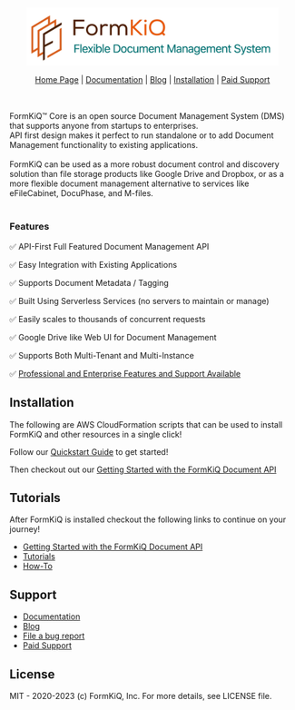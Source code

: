 <br/>

<div align="center" style="margin: 30px;">
<a href="https://formkiq.com/">
  <img src="https://github.com/formkiq/formkiq-core/raw/master/images/logo.png" style="width:600px;" align="center" />
</a>
<br />
<br />

<div align="center">
    <a href="https://formkiq.com">Home Page</a> |
    <a href="https://docs.formkiq.com">Documentation</a> | 
    <a href="https://blog.formkiq.com">Blog</a> |
    <a href="https://github.com/formkiq/formkiq-core#Installation">Installation</a> |
    <a href="https://www.formkiq.com/pricing">Paid Support</a>
</div>
</div>

<br />

<div>FormKiQ&trade; Core is an open source Document Management System (DMS) that supports anyone from startups to enterprises.<br>API first design makes it perfect to run standalone or to add Document Management functionality to existing applications.<br><br>FormKiQ can be used as a more robust document control and discovery solution than file storage products like Google Drive and Dropbox, or as a more flexible document management alternative to services like eFileCabinet, DocuPhase, and M-files.
<br />
<br />
</div>

### Features

✅ API-First Full Featured Document Management API

✅ Easy Integration with Existing Applications

✅ Supports Document Metadata / Tagging

✅ Built Using Serverless Services (no servers to maintain or manage)

✅ Easily scales to thousands of concurrent requests

✅ Google Drive like Web UI for Document Management

✅ Supports Both Multi-Tenant and Multi-Instance

✅ [Professional and Enterprise Features and Support Available](https://www.formkiq.com)

## Installation

The following are AWS CloudFormation scripts that can be used to install FormKiQ and other resources in a single click!

Follow our [Quickstart Guide](https://docs.formkiq.com/docs/1.9.0/quickstart/README.html) to get started!

Then checkout out our [Getting Started with the FormKiQ Document API](https://docs.formkiq.com/docs/1.9.0/tutorials/formkiq-document-api-with-postman.html)

## Tutorials

After FormKiQ is installed checkout the following links to continue on your journey!

* [Getting Started with the FormKiQ Document API](https://docs.formkiq.com/docs/1.9.0/tutorials/formkiq-document-api-with-postman.html)
* [Tutorials](https://docs.formkiq.com/docs/1.9.0/tutorials/overview.html)
* [How-To](https://docs.formkiq.com/docs/1.9.0/how-to/overview.html)

## Support

* [Documentation](https://docs.formkiq.com)
* [Blog](https://blog.formkiq.com)
* [File a bug report](https://github.com/formkiq/formkiq-core/issues/new)
* [Paid Support](https://www.formkiq.com/pricing)

## License

MIT - 2020-2023 (c) FormKiQ, Inc. For more details, see LICENSE file.
